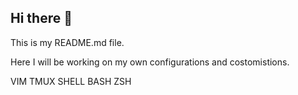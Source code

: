 ## Hi there 👋
This is my README.md file.

Here I will be working on my own configurations and costomistions.

VIM
TMUX
SHELL BASH ZSH
<!--
**VinayakQED/VinayakQED** is a ✨ _special_ ✨ repository because its `README.md` (this file) appears on your GitHub profile.

Here are some ideas to get you started:

- 🔭 I’m currently working on ...
- 🌱 I’m currently learning ...
- 👯 I’m looking to collaborate on ...
- 🤔 I’m looking for help with ...
- 💬 Ask me about ...
- 📫 How to reach me: ...
- 😄 Pronouns: ...
- ⚡ Fun fact: ...
-->
